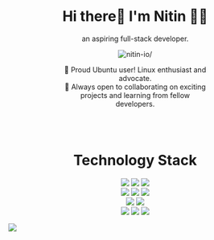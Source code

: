<h1 align="center"> 
Hi there👋 I'm Nitin 👨‍💻
</h1>
<p align="center">
an aspiring full-stack developer.
</p>

<p align="center" >

<p align="center"><img src=https://komarev.com/ghpvc/?username=nitin-io alt=nitin-io/> </p>

<div style="margin: auto; width: 58%;" align="center">
🐧 Proud Ubuntu user! Linux enthusiast and advocate.<br>
🤝 Always open to collaborating on exciting projects and learning from fellow developers.<br>
</div>

<br><br>

<h1 align="center">Technology Stack</h1>

<div align="center">

<img src="https://img.shields.io/badge/HTML5-E34F26?style=for-the-badge&logo=html5&logoColor=white">
<img src="https://img.shields.io/badge/CSS3-1572B6?style=for-the-badge&logo=css3&logoColor=white">
<img src="https://img.shields.io/badge/JavaScript-323330?style=for-the-badge&logo=javascript&logoColor=F7DF1E">

</div>

<div align="center">

<img src="https://img.shields.io/badge/Bootstrap-563D7C?style=for-the-badge&logo=bootstrap&logoColor=white">
<img src="https://img.shields.io/badge/Node.js-339933?style=for-the-badge&logo=nodedotjs&logoColor=white">
<img src="https://img.shields.io/badge/Express.js-000000?style=for-the-badge&logo=express&logoColor=white">

</div>

<div align="center">

<img src="https://img.shields.io/badge/MongoDB-4EA94B?style=for-the-badge&logo=mongodb&logoColor=white">
<img src="https://img.shields.io/badge/MySQL-005C84?style=for-the-badge&logo=mysql&logoColor=white">

</div>

<div align="center">

<img src="https://img.shields.io/badge/Linux-FCC624?style=for-the-badge&logo=linux&logoColor=black">
<img src="https://img.shields.io/badge/Windows-0078D6?style=for-the-badge&logo=windows&logoColor=white">
<img src="https://img.shields.io/badge/GIT-E44C30?style=for-the-badge&logo=git&logoColor=white">

</div>

![](https://hit.yhype.me/github/profile?user_id=76252414)
